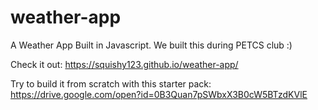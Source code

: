 # weather-app
A Weather App Built in Javascript. We built this during PETCS club :)

Check it out: https://squishy123.github.io/weather-app/

Try to build it from scratch with this starter pack:
https://drive.google.com/open?id=0B3Quan7pSWbxX3B0cW5BTzdKVlE
